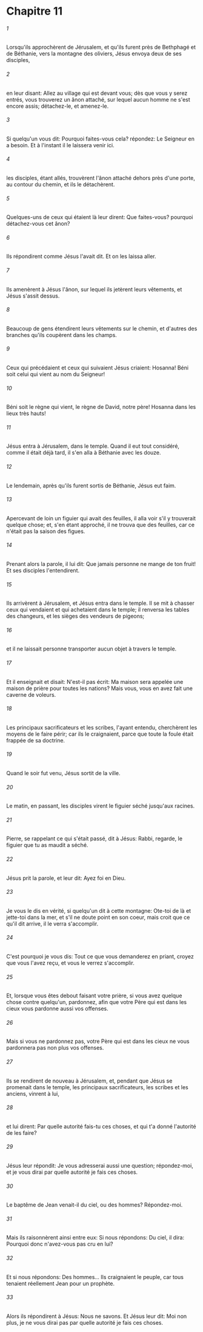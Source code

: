 # Chapitre 11

###### 1
Lorsqu'ils approchèrent de Jérusalem, et qu'ils furent près de Bethphagé et de Béthanie, vers la montagne des oliviers, Jésus envoya deux de ses disciples,
###### 2
en leur disant: Allez au village qui est devant vous; dès que vous y serez entrés, vous trouverez un ânon attaché, sur lequel aucun homme ne s'est encore assis; détachez-le, et amenez-le.
###### 3
Si quelqu'un vous dit: Pourquoi faites-vous cela? répondez: Le Seigneur en a besoin. Et à l'instant il le laissera venir ici.
###### 4
les disciples, étant allés, trouvèrent l'ânon attaché dehors près d'une porte, au contour du chemin, et ils le détachèrent.
###### 5
Quelques-uns de ceux qui étaient là leur dirent: Que faites-vous? pourquoi détachez-vous cet ânon?
###### 6
Ils répondirent comme Jésus l'avait dit. Et on les laissa aller.
###### 7
Ils amenèrent à Jésus l'ânon, sur lequel ils jetèrent leurs vêtements, et Jésus s'assit dessus.
###### 8
Beaucoup de gens étendirent leurs vêtements sur le chemin, et d'autres des branches qu'ils coupèrent dans les champs.
###### 9
Ceux qui précédaient et ceux qui suivaient Jésus criaient: Hosanna! Béni soit celui qui vient au nom du Seigneur!
###### 10
Béni soit le règne qui vient, le règne de David, notre père! Hosanna dans les lieux très hauts!
###### 11
Jésus entra à Jérusalem, dans le temple. Quand il eut tout considéré, comme il était déjà tard, il s'en alla à Béthanie avec les douze.
###### 12
Le lendemain, après qu'ils furent sortis de Béthanie, Jésus eut faim.
###### 13
Apercevant de loin un figuier qui avait des feuilles, il alla voir s'il y trouverait quelque chose; et, s'en étant approché, il ne trouva que des feuilles, car ce n'était pas la saison des figues.
###### 14
Prenant alors la parole, il lui dit: Que jamais personne ne mange de ton fruit! Et ses disciples l'entendirent.
###### 15
Ils arrivèrent à Jérusalem, et Jésus entra dans le temple. Il se mit à chasser ceux qui vendaient et qui achetaient dans le temple; il renversa les tables des changeurs, et les sièges des vendeurs de pigeons;
###### 16
et il ne laissait personne transporter aucun objet à travers le temple.
###### 17
Et il enseignait et disait: N'est-il pas écrit: Ma maison sera appelée une maison de prière pour toutes les nations? Mais vous, vous en avez fait une caverne de voleurs.
###### 18
Les principaux sacrificateurs et les scribes, l'ayant entendu, cherchèrent les moyens de le faire périr; car ils le craignaient, parce que toute la foule était frappée de sa doctrine.
###### 19
Quand le soir fut venu, Jésus sortit de la ville.
###### 20
Le matin, en passant, les disciples virent le figuier séché jusqu'aux racines.
###### 21
Pierre, se rappelant ce qui s'était passé, dit à Jésus: Rabbi, regarde, le figuier que tu as maudit a séché.
###### 22
Jésus prit la parole, et leur dit: Ayez foi en Dieu.
###### 23
Je vous le dis en vérité, si quelqu'un dit à cette montagne: Ote-toi de là et jette-toi dans la mer, et s'il ne doute point en son coeur, mais croit que ce qu'il dit arrive, il le verra s'accomplir.
###### 24
C'est pourquoi je vous dis: Tout ce que vous demanderez en priant, croyez que vous l'avez reçu, et vous le verrez s'accomplir.
###### 25
Et, lorsque vous êtes debout faisant votre prière, si vous avez quelque chose contre quelqu'un, pardonnez, afin que votre Père qui est dans les cieux vous pardonne aussi vos offenses.
###### 26
Mais si vous ne pardonnez pas, votre Père qui est dans les cieux ne vous pardonnera pas non plus vos offenses.
###### 27
Ils se rendirent de nouveau à Jérusalem, et, pendant que Jésus se promenait dans le temple, les principaux sacrificateurs, les scribes et les anciens, vinrent à lui,
###### 28
et lui dirent: Par quelle autorité fais-tu ces choses, et qui t'a donné l'autorité de les faire?
###### 29
Jésus leur répondit: Je vous adresserai aussi une question; répondez-moi, et je vous dirai par quelle autorité je fais ces choses.
###### 30
Le baptême de Jean venait-il du ciel, ou des hommes? Répondez-moi.
###### 31
Mais ils raisonnèrent ainsi entre eux: Si nous répondons: Du ciel, il dira: Pourquoi donc n'avez-vous pas cru en lui?
###### 32
Et si nous répondons: Des hommes... Ils craignaient le peuple, car tous tenaient réellement Jean pour un prophète.
###### 33
Alors ils répondirent à Jésus: Nous ne savons. Et Jésus leur dit: Moi non plus, je ne vous dirai pas par quelle autorité je fais ces choses.
